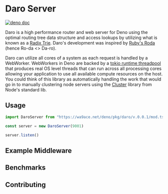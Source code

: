 # Daro Server

[![deno doc](https://doc.deno.land/badge.svg)](https://doc.deno.land/https/wa9ace.net/deno/pkg/daro/mod.ts)

Daro is a high performance router and web server for Deno using the optimal
routing tree data structure and access lookups by utilizing what is known as a
[Radix Trie](https://en.wikipedia.org/wiki/Radix_tree). Daro's development was
inspired by [Ruby's Roda](https://github.com/jeremyevans/roda) (hence Ro-da <>
Da-ro).

Daro can utilize all cores of a system as each request is handled by a
WebWorker. WebWorkers in Deno are backed by a
[tokio runtime threadpool](https://github.com/denoland/deno/blob/master/cli/tokio_util.rs#L3)
that produces real OS level threads that can run across all processing cores
allowing your application to use all available compute resources on the host.
You could think of this library as automatically handling the work that would go
in to manually clustering node servers using the
[Cluster](https://nodejs.org/api/cluster.html) library from Node's standard lib.

## Usage

```ts
import DaroServer from "https://wa9ace.net/deno/pkg/daro/v.0.0.1/mod.ts"

const server = new DaroServer(9001)

server.listen()
```

## Example Middleware

## Benchmarks

## Contributing
